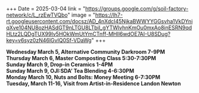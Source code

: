 +++
Date = 2025-03-04
link = "https://groups.google.com/g/soil-factory-network/c/L_rzEwTVQbo"
image = "https://lh7-rt.googleusercontent.com/docsz/AD_4nXdcI45NjkaBWWYYGGsvha1VkDYniqXve104NU8ozHASdGT9nLTGU8LTbiI_gYTWlvhnKmOu0mxAo8inESRN9qdHLtz2LQDgTUX99Iv5HOkWmUtYmCTnff-MHIl6wdOE7AI-U8SDug?key=v6syz0zN46lGvIQ0Sf-VDaWg"
+++

**Wednesday March 5, Alternative Community Darkroom 7-9PM**  
**Thursday March 6, Master Composting Class 5:30-7:30PM**  
**Sunday March 9, Drop-in Ceramics 1-4PM**  
**Sunday March 9, OJI:SDA’ Tea Blending 4-6:30PM**  
**Monday March 10, Nuts and Bolts: Money Meeting 6-7:30PM**  
**Tuesday, March 11-16,  Visit from Artist-in-Residence Landon Newton**

<!--more-->
